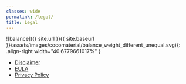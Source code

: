 ```yaml
---
classes: wide
permalink: /legal/
title: Legal
---
```


![balance]({{ site.url }}{{ site.baseurl }}/assets/images/cocomaterial/balance_weight_different_unequal.svg){: .align-right width="40.6779661017%" }

- [Disclaimer](/Agreements/Disclaimer.html)
- [EULA](/Agreements/EULA.html)
- [Privacy Policy](/Agreements/Privacy-Policy.html)

